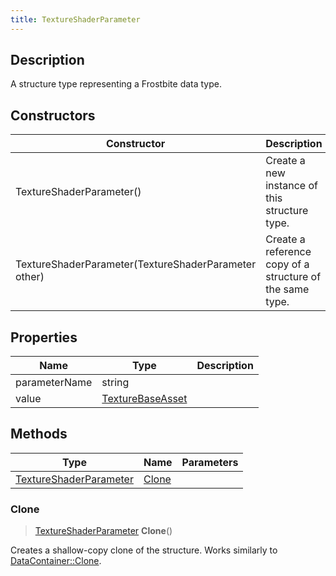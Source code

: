 ```yaml
---
title: TextureShaderParameter
---
```

## Description

A structure type representing a Frostbite data type.

## Constructors

| Constructor                                          | Description                                              |
| ---------------------------------------------------- | -------------------------------------------------------- |
| TextureShaderParameter()                             | Create a new instance of this structure type.            |
| TextureShaderParameter(TextureShaderParameter other) | Create a reference copy of a structure of the same type. |

## Properties

| Name          | Type                                 | Description |
| ------------- | ------------------------------------ | ----------- |
| parameterName | string                               |             |
| value         | [TextureBaseAsset](TextureBaseAsset) |             |

## Methods

| Type                                             | Name            | Parameters |
| ------------------------------------------------ | --------------- | ---------- |
| [TextureShaderParameter](TextureShaderParameter) | [Clone](#clone) |            |

### Clone

> [TextureShaderParameter](TextureShaderParameter) **Clone**()

Creates a shallow-copy clone of the structure. Works similarly to [DataContainer::Clone](/vext/ref/shared/class/datacontainer#clone).
